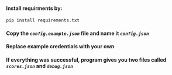 #### **Install requirments by:**
```
pip install requirements.txt
``` 


#### Copy the *`config.example.json`* file and name it  *`config.json`*

#### Replace example credentials with your own

#### If everything was successful, program gives you two files called *`scores.json`* and *`debug.json`*